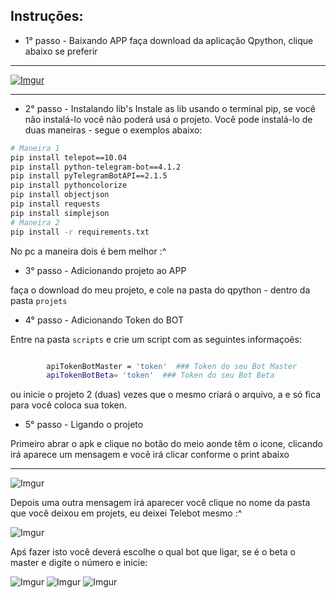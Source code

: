 ## Instruções:

* 1° passo - Baixando APP
faça download da aplicação Qpython, clique abaixo se preferir

 ------------
[![Imgur](http://i.imgur.com/OdyD3PT.jpg)](https://github.com/qpython-android/qpython/releases/download/1.2.6/qpython-app-release-1.2.6.apk)

 ------------
* 2° passo - Instalando lib's
Instale as lib usando o terminal pip, se você não instalá-lo você não poderá usá o projeto. Você pode instalá-lo de duas maneiras - segue o exemplos abaixo:
```bash
# Maneira 1
pip install telepot==10.04
pip install python-telegram-bot==4.1.2
pip install pyTelegramBotAPI==2.1.5
pip install pythoncolorize
pip install objectjson
pip install requests
pip install simplejson
# Maneira 2 
pip install -r requirements.txt
```
No pc a maneira dois é bem melhor :^

* 3° passo - Adicionando projeto ao APP

faça o download do meu projeto, e cole na pasta do qpython - dentro da pasta `projets`

* 4° passo - Adicionando Token do BOT

Entre na pasta `scripts` e crie um script com as seguintes informaçoẽs:
```Bash

        apiTokenBotMaster = 'token'  ### Token do seu Bot Master
        apiTokenBotBeta= 'token'  ### Token do seu Bot Beta
```
ou inicie o projeto 2 (duas) vezes que o mesmo criará o arquivo, a e só fica para você coloca sua token.

* 5° passo - Ligando o projeto 

Primeiro abrar o apk e clique no botão do meio aonde têm o icone, clicando irá aparece um mensagem e você irá clicar conforme o print abaixo 

------------
![Imgur](http://i.imgur.com/uTvVELm.jpg)

Depois uma outra mensagem irá aparecer você clique no nome da pasta que você deixou em projets, eu deixei Telebot mesmo :^

![Imgur](http://i.imgur.com/NHM57Yv.jpg)


Apś fazer isto você deverá escolhe o qual bot que ligar, se é o beta o master e digite o número e inicie:


![Imgur](http://i.imgur.com/YnBomqf.jpg) ![Imgur](http://i.imgur.com/NG3L1Ay.jpg) ![Imgur](http://i.imgur.com/6ZCbK2t.jpg)

